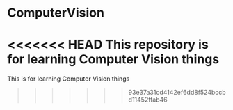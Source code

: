 # ComputerVision
<<<<<<< HEAD
This repository is for learning Computer Vision things
=======
This is for learning Computer Vision things
>>>>>>> 93e37a31cd4142ef6dd8f524bccbd11452ffab46
